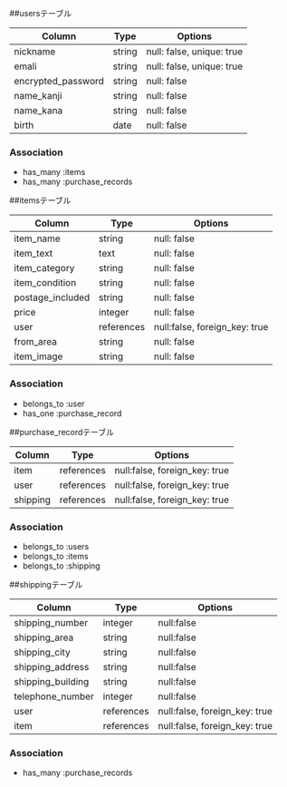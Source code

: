 ##usersテーブル

| Column             | Type     |   Options                 |
|--------------------|----------|---------------------------|
| nickname           | string   | null: false, unique: true |
| emali              | string   | null: false, unique: true |
| encrypted_password | string   | null: false               |
| name_kanji         | string   | null: false               |
| name_kana          | string   | null: false               |
| birth              | date     | null: false               |

### Association

- has_many :items
- has_many :purchase_records

##itemsテーブル

| Column           |  Type     |   Options                     |        
|------------------|-----------|-------------------------------|              
| item_name        | string    | null: false                   |
| item_text        | text      | null: false                   |
| item_category    | string    | null: false                   |
| item_condition   | string    | null: false                   |
| postage_included | string    | null: false                   |
| price            | integer   | null: false                   |
| user             | references| null:false, foreign_key: true |
| from_area        | string    | null: false                   |
| item_image       | string    | null: false                   |


### Association

- belongs_to :user
- has_one :purchase_record

##purchase_recordテーブル

| Column     |    Type    | Options                       |
|------------|------------|-------------------------------|
| item       | references | null:false, foreign_key: true |
| user       | references | null:false, foreign_key: true |
| shipping   | references | null:false, foreign_key: true |

### Association

- belongs_to :users
- belongs_to :items
- belongs_to :shipping

##shippingテーブル

| Column           | Type       | Options                       |
|------------------|------------|-------------------------------|
| shipping_number  | integer    | null:false                    |
| shipping_area    | string     | null:false                    |
| shipping_city    | string     | null:false                    |
| shipping_address | string     | null:false                    |
| shipping_building| string     | null:false                    |
| telephone_number | integer    | null:false                    |          
| user             | references | null:false, foreign_key: true |
| item             | references | null:false, foreign_key: true |

### Association

- has_many :purchase_records
